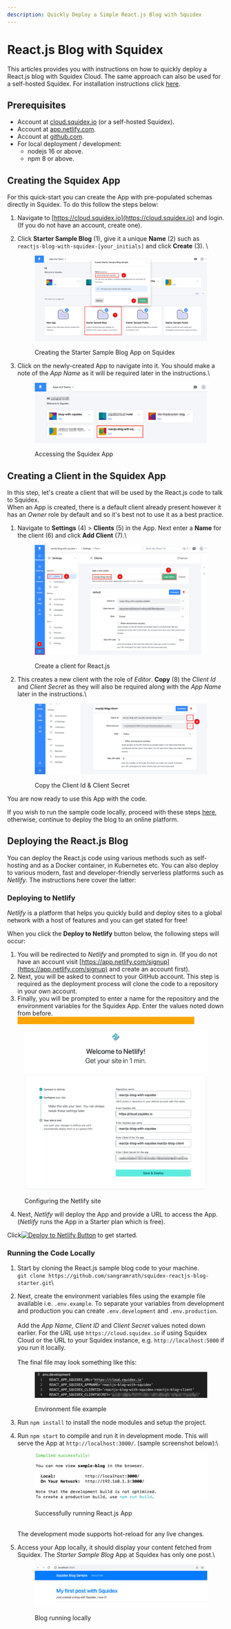 ```yaml
---
description: Quickly Deploy a Simple React.js Blog with Squidex
---
```


# React.js Blog with Squidex

This articles provides you with instructions on how to quickly deploy a React.js blog with Squidex Cloud. The same approach can also be used for a self-hosted Squidex. For installation instructions click [here](../installation/).

## Prerequisites

* Account at [cloud.squidex.io](https://cloud.squidex.io/) (or a self-hosted Squidex).
* Account at [app.netlify.com](https://app.netlify.com).
* Account at [github.com](https://github.com/).
* For local deployment / development:
  * nodejs 16 or above.
  * npm 8 or above.

## Creating the Squidex App

For this quick-start you can create the App with pre-populated schemas directly in Squidex. To do this follow the steps below:

1. Navigate to [https://cloud.squidex.io](https://cloud.squidex.io) and login. (If you do not have an account, create one).
2.  Click **Starter Sample Blog** (1), give it a unique **Name** (2) such as `reactjs-blog-with-squidex-[your_initials]` and click **Create** (3). \


    <div align="left">

    <figure><img src="../../.gitbook/assets/2023-01-11_43-09.png" alt=""><figcaption><p>Creating the Starter Sample Blog App on Squidex</p></figcaption></figure>

    </div>
3.  Click on the newly-created App to navigate into it. You should make a note of the _App Name_ as it will be required later in the instructions.\


    <div align="left">

    <figure><img src="../../.gitbook/assets/2023-01-11_48-09.png" alt=""><figcaption><p>Accessing the Squidex App</p></figcaption></figure>

    </div>

## Creating a Client in the Squidex App

In this step, let's create a client that will be used by the React.js code to talk to Squidex. \
When an App is created, there is a default client already present however it has an _Owner_ role by default and so it's best not to use it as a best practice.

1.  Navigate to **Settings** (4) > **Clients** (5) in the App. Next enter a **Name** for the client (6) and click **Add Client** (7).\


    <div align="left">

    <figure><img src="../../.gitbook/assets/2023-01-02_12-18.png" alt=""><figcaption><p>Create a client for React.js</p></figcaption></figure>

    </div>
2.  This creates a new client with the role of _Editor_. **Copy** (8) the _Client Id_ and _Client Secret_ as they will also be required along with the _App Name_ later in the instructions.\


    <div align="left">

    <figure><img src="../../.gitbook/assets/2023-01-02_00-17.png" alt=""><figcaption><p>Copy the Client Id &#x26; Client Secret</p></figcaption></figure>

    </div>

You are now ready to use this App with the code. &#x20;

If you wish to run the sample code locally, proceed with these steps [here](react.js-blog-with-squidex.md#running-the-vue.js-blog-locally), otherwise, continue to deploy the blog to an online platform.

## Deploying the React.js Blog

You can deploy the React.js code using various methods such as self-hosting and as a Docker container, in Kubernetes etc. You can also deploy to various modern, fast and developer-friendly serverless platforms such as _Netlify_. The instructions here cover the latter:&#x20;

### Deploying to Netlify

_Netlify_ is a platform that helps you quickly build and deploy sites to a global network with a host of features and you can get stated for free!

When you click the **Deploy to Netlify** button below, the following steps will occur:

1. You will be redirected to _Netlify_ and prompted to sign in. (If you do not have an account visit [https://app.netlify.com/signup](https://app.netlify.com/signup) and create an account first).
2. Next, you will be asked to connect to your GitHub account. This step is required as the deployment process will clone the code to a repository in your own account.&#x20;
3. Finally, you will be prompted to enter a name for the repository and the environment variables for the Squidex App. Enter the values noted down from before. \
   <mark style="color:orange;background-color:orange;">Your values will be different than the values in the screenshot.</mark>&#x20;

<figure><img src="../../.gitbook/assets/2023-01-03_00-45.png" alt=""><figcaption><p>Configuring the Netlify site</p></figcaption></figure>

4. Next, _Netlify_ will deploy the App and provide a URL to access the App. (_Netlify_ runs the App in a Starter plan which is free).

Click[![Deploy to Netlify Button](https://www.netlify.com/img/deploy/button.svg)](https://app.netlify.com/start/deploy?repository=https://github.com/sangramrath/squidex-reactjs-blog-starter) to get started.

### Running the Code Locally

1. Start by cloning the React.js sample blog code to your machine.\
   `git clone https://github.com/sangramrath/squidex-reactjs-blog-starter.git`\

2.  Next, create the environment variables files using the example file available i.e. `.env.example`. To separate your variables from development and production you can create `.env.development` and `.env.production`.\
    \
    Add the _App Name_, _Client ID_ and _Client Secret_ values noted down earlier. For the _URL_ use `https://cloud.squidex.io` if using Squidex Cloud or the URL to your Squidex instance, e.g. `http://localhost:5000` if you run it locally.\
    \
    The final file may look something like this:

    <figure><img src="../../.gitbook/assets/2023-01-02_00-51.png" alt=""><figcaption><p>Environment file example</p></figcaption></figure>
3. Run `npm install` to install the node modules and setup the project.
4.  Run `npm start` to compile and run it in development mode. This will serve the App at `http://localhost:3000/`. (sample screenshot below):\


    <div align="left">

    <figure><img src="../../.gitbook/assets/2023-01-02_00-48.png" alt=""><figcaption><p>Successfully running React.js App</p></figcaption></figure>

    </div>

    \
    The development mode supports hot-reload for any live changes.
5.  Access your App locally, it should display your content fetched from Squidex. The _Starter Sample Blog_ App at Squidex has only one post.\


    <figure><img src="../../.gitbook/assets/2023-01-02_00-44.png" alt=""><figcaption><p>Blog running locally</p></figcaption></figure>

